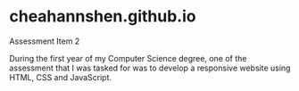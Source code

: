 # cheahannshen.github.io
Assessment Item 2

During the first year of my Computer Science degree, one of the assessment that I was tasked for was to develop a responsive website using HTML, CSS and JavaScript.
